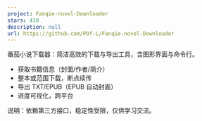 ```yaml
---
project: Fanqie-novel-Downloader
stars: 410
description: null
url: https://github.com/POf-L/Fanqie-novel-Downloader
---
```


番茄小说下载器：简洁高效的下载与导出工具，含图形界面与命令行。

-   获取书籍信息（封面/作者/简介）
-   整本或范围下载，断点续传
-   导出 TXT/EPUB（EPUB 自动封面）
-   进度可视化，跨平台

说明：依赖第三方接口，稳定性受限，仅供学习交流。

